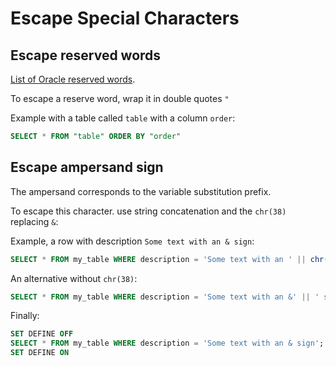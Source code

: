 # Escape Special Characters

## Escape reserved words

[List of Oracle reserved words](https://docs.oracle.com/cd/A97630_01/appdev.920/a42525/apb.htm).

To escape a reserve word, wrap it in double quotes `"`

Example with a table called `table` with a column `order`:
```sql
SELECT * FROM "table" ORDER BY "order"
```

## Escape ampersand sign

The ampersand corresponds to the variable substitution prefix.

To escape this character. use string concatenation and the `chr(38)` replacing `&`:

Example, a row with description `Some text with an & sign`:
```sql
SELECT * FROM my_table WHERE description = 'Some text with an ' || chr(38) ||  ' sign';
```

An alternative without `chr(38)`:
```sql
SELECT * FROM my_table WHERE description = 'Some text with an &' || ' sign';
```

Finally:
```sql
SET DEFINE OFF
SELECT * FROM my_table WHERE description = 'Some text with an & sign';
SET DEFINE ON
```